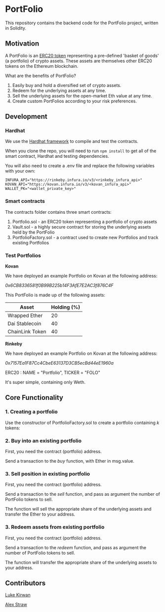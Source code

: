 # PortFolio

This repository contains the backend code for the PortFolio project, written in Solidity. 

## Motivation

A PortFolio is an [ERC20 token](https://github.com/OpenZeppelin/openzeppelin-contracts/blob/master/contracts/token/ERC20/ERC20.sol) representing a pre-defined 'basket of goods' (a portfolio) of crypto assets. These assets are themselves other ERC20 tokens on the Ethereum blockchain. 

What are the benefits of PortFolio?

1. Easily buy and hold a diversified set of crypto assets.
2. Redeem for the underlying assets at any time.
3. Sell the underlying assets for the open-market Eth value at any time.
4. Create custom PortFolios according to your risk preferences.

## Development

### Hardhat

We use the [Hardhat framework](https://hardhat.org/getting-started/) to compile and test the contracts. 

When you clone the repo, you will need to run `npm install` to get all of the smart contract, Hardhat and testing dependencies.

You will also need to create a .env file and replace the following variables with your own:

```
INFURA_API="https://rinkeby.infura.io/v3/<rinkeby_infura_api>"
KOVAN_API="https://kovan.infura.io/v3/<kovan_infura_api>"
WALLET_PK="<wallet_private_key>"
```

### Smart contracts

The contracts folder contains three smart contracts:

1. Portfolio.sol - an ERC20 token representing a portfolio of crypto assets
2. Vault.sol - a highly secure contract for storing the underlying assets held by the PortFolio
3. PortfolioFactory.sol - a contract used to create new Portfolios and track existing Portfolios

### Test Portfolios

**Kovan**

We have deployed an example Portfolio on Kovan at the following address:

*0x6CB8336581f0B99B225b14F3AfE7E2AC3f876C4F* 

This PortFolio is made up of the following assets:

| Asset           | Holding (%) |
| --------------- | ----------- |
| Wrapped Ether   | 20          |
| Dai Stablecoin  | 40          |
| ChainLink Token | 40          |

**Rinkeby**

We have deployed an example Portfolio on Kovan at the following address: 

*0x7157Ea1F87Cc4CbeE63137D3CB5ecBd44eE1960a*

ERC20 : NAME = "Portfolio", TICKER = "FOLO"

It's super simple, containing only Weth.

## Core Functionality

### 1. Creating a portfolio

Use the constructor of PortfolioFactory.sol to create a portfolio containing *k* tokens:

### 2. Buy into an existing portfolio

First, you need the contract (portfolio) address. 

Send a transaction to the *buy* function, with Ether in msg.value. 

### 3. Sell position in existing portfolio

First, you need the contract (portfolio) address.

Send a transaction to the *sell* function, and pass as argument the number of PortFolio tokens to sell. 

The function will sell the appropriate share of the underlying assets and transfer the Ether to your address. 

### 3. Redeem assets from existing portfolio

First, you need the contract (portfolio) address.

Send a transaction to the *redeem* function, and pass as argument the number of PortFolio tokens to sell. 

The function will transfer the appropriate share of the underlying assets to your address. 

## Contributors

[Luke Kirwan](https://github.com/thelk22)

[Alex Straw](https://github.com/alex-straw)


